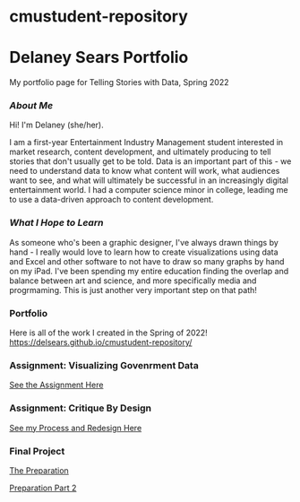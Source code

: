 # cmustudent-repository
# **Delaney Sears Portfolio**
My portfolio page for Telling Stories with Data, Spring 2022

### *About Me*
Hi! I'm Delaney (she/her). 

I am a first-year Entertainment Industry Management student interested in market research, content development, and ultimately producing to tell stories that don't usually get to be told. Data is an important part of this - we need to understand data to know what content will work, what audiences want to see, and what will ultimately be successful in an increasingly digital entertainment world. I had a computer science minor in college, leading me to use a data-driven approach to content development.

### *What I Hope to Learn*
As someone who's been a graphic designer, I've always drawn things by hand - I really would love to learn how to create visualizations using data and Excel and other software to not have to draw so many graphs by hand on my iPad. I've been spending my entire education finding the overlap and balance between art and science, and more specifically media and progrmaming. This is just another very important step on that path! 

### Portfolio 
Here is all of the work I created in the Spring of 2022! 
https://delsears.github.io/cmustudent-repository/ 

### **Assignment: Visualizing Govenrment Data**
[See the Assignment Here](govtdata_sears.md)

### **Assignment: Critique By Design**
[See my Process and Redesign Here](redesign_sears.md)

### **Final Project**
[The Preparation](finalproject_sears.md) 

[Preparation Part 2](finalproject_part2.md)
